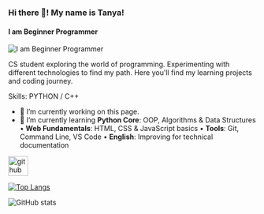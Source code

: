 ### Hi there 👋! My name is Tanya!
#### I am Beginner Programmer 
![I am Beginner Programmer ](https://i0.wp.com/awaywithwords.co/wp-content/uploads/2018/06/contribute-open-source-github.png?w=2000&ssl=1)

CS student exploring the world of programming. Experimenting with different technologies to find my path. Here you'll find my learning projects and coding journey.

Skills: PYTHON / C++

- 🔭 I’m currently working on this page. 
- 🌱 I’m currently learning **Python Core**: OOP, Algorithms & Data Structures • **Web Fundamentals**: HTML, CSS & JavaScript basics   • **Tools**: Git, Command Line, VS Code • **English**: Improving for technical documentation 


[<img src='https://cdn.jsdelivr.net/npm/simple-icons@3.0.1/icons/github.svg' alt='github' height='40'>](https://github.com/Tatyana-maker)  

[![Top Langs](https://github-readme-stats.vercel.app/api/top-langs/?username=Tatyana-maker)](https://github.com/anuraghazra/github-readme-stats)

![GitHub stats](https://github-readme-stats.vercel.app/api?username=Tatyana-maker&show_icons=true)  







